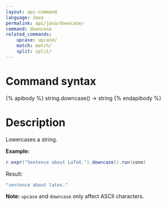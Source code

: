 ```yaml
---
layout: api-command
language: Java
permalink: api/java/downcase/
command: downcase
related_commands:
    upcase: upcase/
    match: match/
    split: split/
---
```


# Command syntax #

{% apibody %}
string.downcase() &rarr; string
{% endapibody %}

# Description #

Lowercases a string.

__Example:__

```java
r.expr("Sentence about LaTeX.").downcase().run(conn)
```

Result:

```java
"sentence about latex."
```

__Note:__ `upcase` and `downcase` only affect ASCII characters.

